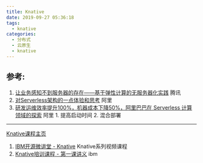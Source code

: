 ```yaml
---
title: Knative
date: 2019-09-27 05:36:18
tags:
  - knative
categories:
  - 分布式 
  - 云原生
  - knative  
---
```


<p></p>
<!-- more -->

## 参考:

1. [让业务感知不到服务器的存在——基于弹性计算的无服务器化实践](https://cloud.tencent.com/developer/article/1158774)  腾讯
2. [对Serverless架构的一点体验和思考](https://yq.aliyun.com/articles/160370?spm=5176.8067842.tagmain.56.9Vk1fX) 阿里
3. [研发运维效率提升100%，机器成本下降50%，阿里巴巴在 Serverless 计算领域的探索](https://mp.weixin.qq.com/s/Gj_qPPTn6KN065qUu6e-mw)  阿里 1. 提高启动时间 2. 混合部署

---

[Knative课程主页](https://developer.ibm.com/cn/os-academy-knative/)
1. [IBM开源微讲堂 - Knative](https://live.bilibili.com/21285133)  Knative系列视频课程
2. [Knative培训课程 - 第一课讲义](https://github.com/dWChina/ibm-opentech-ma/blob/master/knative/knative01.pdf) ibm



